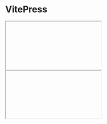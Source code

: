 <script setup>
import Counter from './components/Counter.vue'

const max = 10

function warn() {
  // NOTE: will affect callee's iframe, not this parent document.
  // TODO: does it make sense to be the latter?
  document.body.style.backgroundColor = 'yellow'
}
</script>

# VitePress

<iframe data-why>
  <p>Click to increment!</p>
  <Counter />
</iframe>

<iframe data-why data-why-template="basic">
  <p>Do not go over {{ max }}</p>
  <Counter :max="max" @max="warn" />
</iframe>
